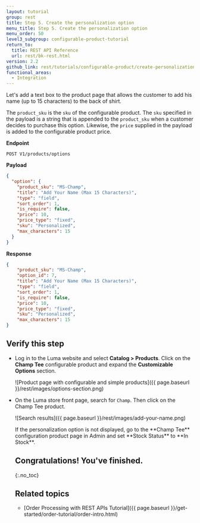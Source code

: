 ```yaml
---
layout: tutorial
group: rest
title: Step 5. Create the personalization option
menu_title: Step 5. Create the personalization option
menu_order: 50
level3_subgroup: configurable-product-tutorial
return_to:
  title: REST API Reference
  url: rest/bk-rest.html
version: 2.2
github_link: rest/tutorials/configurable-product/create-personalization-option.md
functional_areas:
  - Integration
---
```


Let's add a text box to the product page that allows the customer to add his name (up to 15 characters) to the back of shirt.

The `product_sku` is the `sku` of the configurable product. The `sku` specified in the payload is a string that is appended to the `product_sku` when a customer decides to purchase this option. Likewise, the `price` supplied in the payload is added to the configurable product price.

**Endpoint**

`POST V1/products/options`

**Payload**
``` json
{
  "option": {
    "product_sku": "MS-Champ",
    "title": "Add Your Name (Max 15 Characters)",
    "type": "field",
    "sort_order": 1,
    "is_require": false,
    "price": 10,
    "price_type": "fixed",
    "sku": "Personalized",
    "max_characters": 15
  }
}

```

**Response**

``` json
{
    "product_sku": "MS-Champ",
    "option_id": 7,
    "title": "Add Your Name (Max 15 Characters)",
    "type": "field",
    "sort_order": 1,
    "is_require": false,
    "price": 10,
    "price_type": "fixed",
    "sku": "Personalized",
    "max_characters": 15
}
```

## Verify this step

* Log in to the Luma website and select **Catalog > Products**. Click on the **Champ Tee** configurable product and expand the **Customizable Options** section.

  ![Product page with configurable and simple products]({{ page.baseurl }}/rest/images/options-section.png)

* On the Luma store front page, search for `Champ`. Then click on the Champ Tee product.

  ![Search results]({{ page.baseurl }}/rest/images/add-your-name.png)

  <div class="bs-callout bs-callout-info" id="info" markdown="1">
  If the personalization option is not displayed, go to the **Champ Tee** configuration product page in Admin and set  **Stock Status** to **In Stock**.
  </div>

  ## Congratulations! You've finished.
  {:.no_toc}

  ## Related topics

  * [Order Processing with REST APIs Tutorial]({{ page.baseurl }}/get-started/order-tutorial/order-intro.html)
